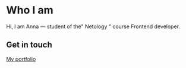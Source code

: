 # Who I am
Hi, I am Anna — student of the" Netology " course Frontend developer.

## Get in touch
[My portfolio](https://anna12god.github.io/)
